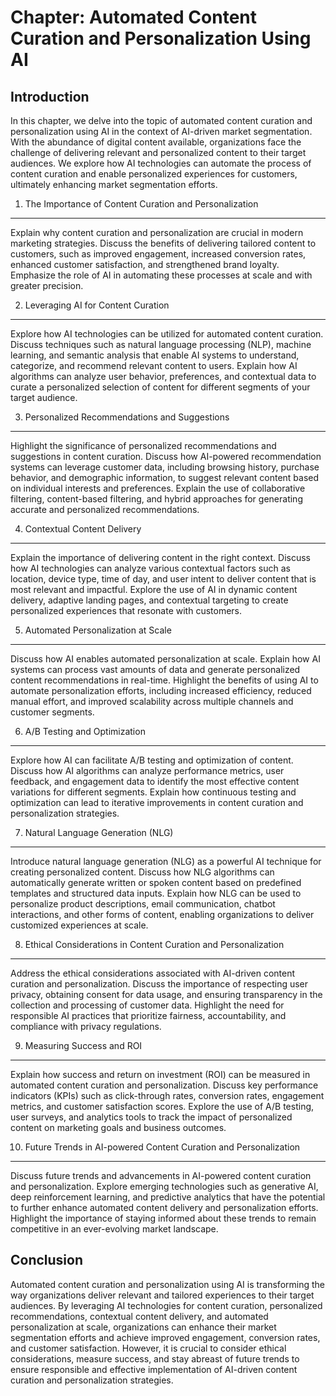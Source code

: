 Chapter: Automated Content Curation and Personalization Using AI
================================================================

Introduction
------------

In this chapter, we delve into the topic of automated content curation and personalization using AI in the context of AI-driven market segmentation. With the abundance of digital content available, organizations face the challenge of delivering relevant and personalized content to their target audiences. We explore how AI technologies can automate the process of content curation and enable personalized experiences for customers, ultimately enhancing market segmentation efforts.

1. The Importance of Content Curation and Personalization
---------------------------------------------------------

Explain why content curation and personalization are crucial in modern marketing strategies. Discuss the benefits of delivering tailored content to customers, such as improved engagement, increased conversion rates, enhanced customer satisfaction, and strengthened brand loyalty. Emphasize the role of AI in automating these processes at scale and with greater precision.

2. Leveraging AI for Content Curation
-------------------------------------

Explore how AI technologies can be utilized for automated content curation. Discuss techniques such as natural language processing (NLP), machine learning, and semantic analysis that enable AI systems to understand, categorize, and recommend relevant content to users. Explain how AI algorithms can analyze user behavior, preferences, and contextual data to curate a personalized selection of content for different segments of your target audience.

3. Personalized Recommendations and Suggestions
-----------------------------------------------

Highlight the significance of personalized recommendations and suggestions in content curation. Discuss how AI-powered recommendation systems can leverage customer data, including browsing history, purchase behavior, and demographic information, to suggest relevant content based on individual interests and preferences. Explain the use of collaborative filtering, content-based filtering, and hybrid approaches for generating accurate and personalized recommendations.

4. Contextual Content Delivery
------------------------------

Explain the importance of delivering content in the right context. Discuss how AI technologies can analyze various contextual factors such as location, device type, time of day, and user intent to deliver content that is most relevant and impactful. Explore the use of AI in dynamic content delivery, adaptive landing pages, and contextual targeting to create personalized experiences that resonate with customers.

5. Automated Personalization at Scale
-------------------------------------

Discuss how AI enables automated personalization at scale. Explain how AI systems can process vast amounts of data and generate personalized content recommendations in real-time. Highlight the benefits of using AI to automate personalization efforts, including increased efficiency, reduced manual effort, and improved scalability across multiple channels and customer segments.

6. A/B Testing and Optimization
-------------------------------

Explore how AI can facilitate A/B testing and optimization of content. Discuss how AI algorithms can analyze performance metrics, user feedback, and engagement data to identify the most effective content variations for different segments. Explain how continuous testing and optimization can lead to iterative improvements in content curation and personalization strategies.

7. Natural Language Generation (NLG)
------------------------------------

Introduce natural language generation (NLG) as a powerful AI technique for creating personalized content. Discuss how NLG algorithms can automatically generate written or spoken content based on predefined templates and structured data inputs. Explain how NLG can be used to personalize product descriptions, email communication, chatbot interactions, and other forms of content, enabling organizations to deliver customized experiences at scale.

8. Ethical Considerations in Content Curation and Personalization
-----------------------------------------------------------------

Address the ethical considerations associated with AI-driven content curation and personalization. Discuss the importance of respecting user privacy, obtaining consent for data usage, and ensuring transparency in the collection and processing of customer data. Highlight the need for responsible AI practices that prioritize fairness, accountability, and compliance with privacy regulations.

9. Measuring Success and ROI
----------------------------

Explain how success and return on investment (ROI) can be measured in automated content curation and personalization. Discuss key performance indicators (KPIs) such as click-through rates, conversion rates, engagement metrics, and customer satisfaction scores. Explore the use of A/B testing, user surveys, and analytics tools to track the impact of personalized content on marketing goals and business outcomes.

10. Future Trends in AI-powered Content Curation and Personalization
--------------------------------------------------------------------

Discuss future trends and advancements in AI-powered content curation and personalization. Explore emerging technologies such as generative AI, deep reinforcement learning, and predictive analytics that have the potential to further enhance automated content delivery and personalization efforts. Highlight the importance of staying informed about these trends to remain competitive in an ever-evolving market landscape.

Conclusion
----------

Automated content curation and personalization using AI is transforming the way organizations deliver relevant and tailored experiences to their target audiences. By leveraging AI technologies for content curation, personalized recommendations, contextual content delivery, and automated personalization at scale, organizations can enhance their market segmentation efforts and achieve improved engagement, conversion rates, and customer satisfaction. However, it is crucial to consider ethical considerations, measure success, and stay abreast of future trends to ensure responsible and effective implementation of AI-driven content curation and personalization strategies.

